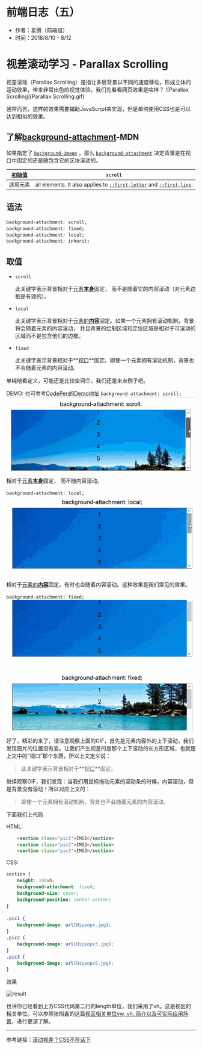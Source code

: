 # 前端日志（五）

+ 作者：星腾（前端组）
+ 时间：2018/8/10 - 8/12

# 视差滚动学习 - Parallax Scrolling
视差滚动（Parallax Scrolling）是指让多层背景以不同的速度移动，形成立体的运动效果，带来非常出色的视觉体验。我们先看看网页效果是啥样？
![Parallax Scrolling](Parallax Scrolling.gif)

通常而言，这样的效果需要辅助JavaScript来实现，但是单纯使用CSS也是可以达到相似的效果。

## 了解[background-attachment](https://developer.mozilla.org/zh-CN/docs/Web/CSS/background-attachment)-MDN

如果指定了 [`background-image`](https://developer.mozilla.org/zh-CN/docs/Web/CSS/background-image) ，那么 [`background-attachment`](https://developer.mozilla.org/zh-CN/docs/Web/CSS/background-attachment) 决定背景是在视口中固定的还是随包含它的区块滚动的。 

| [初始值](https://developer.mozilla.org/zh-CN/docs/Web/CSS/initial_value) | `scroll`                                                     |
| ------------------------------------------------------------ | ------------------------------------------------------------ |
| 适用元素                                                     | all elements. It also applies to [`::first-letter`](https://developer.mozilla.org/zh-CN/docs/Web/CSS/::first-letter) and [`::first-line`](https://developer.mozilla.org/zh-CN/docs/Web/CSS/::first-line). |

## 语法

```css
background-attachment: scroll;
background-attachment: fixed;
background-attachment: local;
background-attachment: inherit;
```

## 取值

- `scroll`

  此关键字表示背景相对于<u>元素**本身**</u>固定， 而不是随着它的内容滚动（对元素边框是有效的）。

- `local`

  此关键字表示背景相对于<u>元素的**内容**</u>固定。如果一个元素拥有滚动机制，背景将会随着元素的内容滚动， 并且背景的绘制区域和定位区域是相对于可滚动的区域而不是包含他们的边框。

- `fixed`

  此关键字表示背景相对于**<u>视口</u>**固定。即使一个元素拥有滚动机制，背景也不会随着元素的内容滚动。

单纯地看定义，可能还是比较空洞😶，我们还是来点例子吧。

DEMO: 也可参考[CodePen的Demo地址](https://codepen.io/XingTeng/pen/gjEgYV)
`background-attachment: scroll; `
![background-attachment: scroll;](scroll.gif)
相对于<u>元素**本身**</u>固定， 而不随内容滚动。

`background-attachment: local; `
![local](local.gif)

相对于<u>元素的**内容**</u>固定，有时也会随着内容滚动。这种效果是我们常见的效果。 

`background-attachment: fixed; `
![fixed](fixed.gif)

好了，精彩的来了，请注意观察上面的GIF，首先是元素内容外的上下滚动，我们发现图片的位置没有变。让我们产生视差的是那个上下滚动的长方形区域，也就是上文中的“视口”那个东西，所以上文定义说：

> 此关键字表示背景相对于**<u>视口</u>**固定。

继续观察GIF，我们发现：当我们用鼠标拖动元素的滚动条的时候，内容滚动，但是背景没有滚动！所以对应上文的：

> 即使一个元素拥有滚动机制，背景也不会随着元素的内容滚动。

下面我们上代码

HTML:

```html
    <section class="pic1">IMG1</section>
    <section class="pic2">IMG2</section>
    <section class="pic3">IMG3</section>
```

CSS:

```css
section {
	height: 100vh;
    background-attachment: fixed;
    background-size: cover;
    background-position: center center;
}

.pic1 {
    background-image: url(Hippopx.jpg); 
}
.pic2 {
    background-image: url(Hippopx3.jpg);
}
.pic3 {
    background-image: url(Hippopx5.jpg);
}
```

效果

![result](results.gif)

也许你已经看到上方CSS代码第二行的length单位，我们采用了vh。这是视区的相关单位。可以参照张旭鑫的这篇[视区相关单位vw, vh..简介以及可实际应用场景](https://www.zhangxinxu.com/wordpress/2012/09/new-viewport-relative-units-vw-vh-vm-vmin/)，进行更深了解。





---

参考链接：[滚动视差？CSS不在话下](https://mp.weixin.qq.com/s?__biz=MzAxODE2MjM1MA==&mid=2651554736&idx=1&sn=d03f46c356ebc57c53863736df575865&chksm=80255471b752dd67673c9839be7c2dad9cca488dcd6c6992acf9b0729c72dc73fbf678c4387b&mpshare=1&scene=23&srcid=0813PicYYeRUhDLnhsgOlqdn#rd)